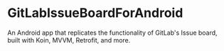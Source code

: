 # GitLabIssueBoardForAndroid
An Android app that replicates the functionality of GitLab's Issue board, built with Koin, MVVM, Retrofit, and more.
